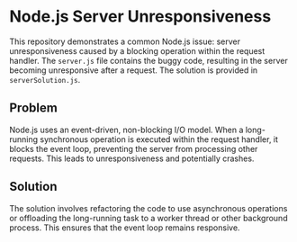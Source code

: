 # Node.js Server Unresponsiveness
This repository demonstrates a common Node.js issue: server unresponsiveness caused by a blocking operation within the request handler.  The `server.js` file contains the buggy code, resulting in the server becoming unresponsive after a request. The solution is provided in `serverSolution.js`.

## Problem
Node.js uses an event-driven, non-blocking I/O model.  When a long-running synchronous operation is executed within the request handler, it blocks the event loop, preventing the server from processing other requests. This leads to unresponsiveness and potentially crashes.

## Solution
The solution involves refactoring the code to use asynchronous operations or offloading the long-running task to a worker thread or other background process. This ensures that the event loop remains responsive.